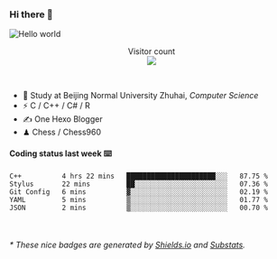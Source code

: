 ### Hi there 👋


<img src="https://raw.githubusercontent.com/sagar-viradiya/sagar-viradiya/master/resources/banner.png" alt="Hello world">
<p align="center"> 
  Visitor count<br/>
  <img src="https://profile-counter.glitch.me/youszoe/count.svg" />
</p>

<br/>


- 🍻  Study at Beijing Normal University Zhuhai, _Computer Science_
- ⚡  C / C++ / C# / R
- ✍️  One Hexo Blogger
- ♟  Chess / Chess960 


#### Coding status last week ⌨️

<!--START_SECTION:waka-->
```text
C++          4 hrs 22 mins   ██████████████████████░░░   87.75 % 
Stylus       22 mins         ██░░░░░░░░░░░░░░░░░░░░░░░   07.36 % 
Git Config   6 mins          ▓░░░░░░░░░░░░░░░░░░░░░░░░   02.19 % 
YAML         5 mins          ▒░░░░░░░░░░░░░░░░░░░░░░░░   01.77 % 
JSON         2 mins          ▒░░░░░░░░░░░░░░░░░░░░░░░░   00.70 % 
```
<!--END_SECTION:waka-->

<br/>
<center><img src="http://ghchart.rshah.org/409ba5/yousazoe" alt="" /></center>


<h6>* These nice badges are generated by <a href="https://shields.io/">Shields.io</a> and <a href="https://github.com/spencerwooo/Substats">Substats</a>.</h6>
